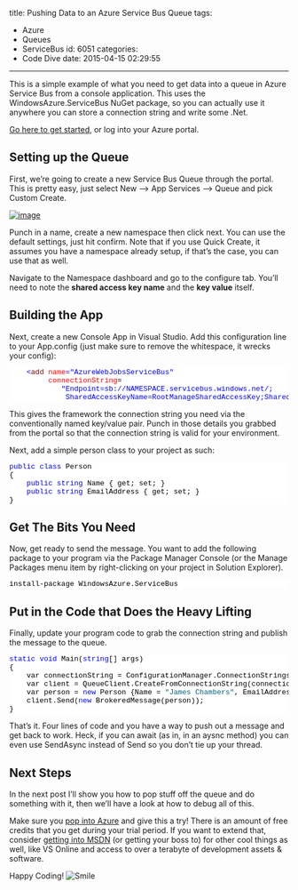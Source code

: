 title: Pushing Data to an Azure Service Bus Queue
tags:
  - Azure
  - Queues
  - ServiceBus
id: 6051
categories:
  - Code Dive
date: 2015-04-15 02:29:55
---

This is a simple example of what you need to get data into a queue in Azure Service Bus from a console application. This uses the WindowsAzure.ServiceBus NuGet package, so you can actually use it anywhere you can store a connection string and write some .Net.

[Go here to get started](http://www.microsoft.com/click/services/Redirect2.ashx?CR_CC=200575119), or log into your Azure portal.

## Setting up the Queue

First, we’re going to create a new Service Bus Queue through the portal. This is pretty easy, just select New –&gt; App Services –&gt; Queue and pick Custom Create.

[![image](http://jameschambers.com/wp-content/uploads/2015/04/image_thumb1.png "image")](http://jameschambers.com/wp-content/uploads/2015/04/image1.png)

Punch in a name, create a new namespace then click next. You can use the default settings, just hit confirm. Note that if you use Quick Create, it assumes you have a namespace already setup, if that’s the case, you can use that as well.

Navigate to the Namespace dashboard and go to the configure tab. You’ll need to note the **shared access key name** and the **key value** itself. 

## Building the App

Next, create a new Console App in Visual Studio. Add this configuration line to your App.config (just make sure to remove the whitespace, it wrecks your config):
<pre class="csharpcode">    <span class="kwrd">&lt;</span><span class="html">add</span> <span class="attr">name</span><span class="kwrd">="AzureWebJobsServiceBus"</span>
         <span class="attr">connectionString</span>=
            <span class="kwrd">"Endpoint=sb://NAMESPACE.servicebus.windows.net/;
             SharedAccessKeyName=RootManageSharedAccessKey;SharedAccessKey=KEY"</span> <span class="kwrd">/&gt;</span></pre>
<style type="text/css">.csharpcode, .csharpcode pre
{
	font-size: small;
	color: black;
	font-family: consolas, "Courier New", courier, monospace;
	background-color: #ffffff;
	/*white-space: pre;*/
}
.csharpcode pre { margin: 0em; }
.csharpcode .rem { color: #008000; }
.csharpcode .kwrd { color: #0000ff; }
.csharpcode .str { color: #006080; }
.csharpcode .op { color: #0000c0; }
.csharpcode .preproc { color: #cc6633; }
.csharpcode .asp { background-color: #ffff00; }
.csharpcode .html { color: #800000; }
.csharpcode .attr { color: #ff0000; }
.csharpcode .alt 
{
	background-color: #f4f4f4;
	width: 100%;
	margin: 0em;
}
.csharpcode .lnum { color: #606060; }
</style>

This gives the framework the connection string you need via the conventionally named key/value pair. Punch in those details you grabbed from the portal so that the connection string is valid for your environment.

Next, add a simple person class to your project as such:
<pre class="csharpcode"><span class="kwrd">public</span> <span class="kwrd">class</span> Person
{
    <span class="kwrd">public</span> <span class="kwrd">string</span> Name { get; set; }
    <span class="kwrd">public</span> <span class="kwrd">string</span> EmailAddress { get; set; }
}</pre>
<style type="text/css">.csharpcode, .csharpcode pre
{
	font-size: small;
	color: black;
	font-family: consolas, "Courier New", courier, monospace;
	background-color: #ffffff;
	/*white-space: pre;*/
}
.csharpcode pre { margin: 0em; }
.csharpcode .rem { color: #008000; }
.csharpcode .kwrd { color: #0000ff; }
.csharpcode .str { color: #006080; }
.csharpcode .op { color: #0000c0; }
.csharpcode .preproc { color: #cc6633; }
.csharpcode .asp { background-color: #ffff00; }
.csharpcode .html { color: #800000; }
.csharpcode .attr { color: #ff0000; }
.csharpcode .alt 
{
	background-color: #f4f4f4;
	width: 100%;
	margin: 0em;
}
.csharpcode .lnum { color: #606060; }
</style>

## Get The Bits You Need

Now, get ready to send the message. You want to add the following package to your program via the Package Manager Console (or the Manage Packages menu item by right-clicking on your project in Solution Explorer).
<pre class="csharpcode">install-package WindowsAzure.ServiceBus</pre>
<style type="text/css">.csharpcode, .csharpcode pre
{
	font-size: small;
	color: black;
	font-family: consolas, "Courier New", courier, monospace;
	background-color: #ffffff;
	/*white-space: pre;*/
}
.csharpcode pre { margin: 0em; }
.csharpcode .rem { color: #008000; }
.csharpcode .kwrd { color: #0000ff; }
.csharpcode .str { color: #006080; }
.csharpcode .op { color: #0000c0; }
.csharpcode .preproc { color: #cc6633; }
.csharpcode .asp { background-color: #ffff00; }
.csharpcode .html { color: #800000; }
.csharpcode .attr { color: #ff0000; }
.csharpcode .alt 
{
	background-color: #f4f4f4;
	width: 100%;
	margin: 0em;
}
.csharpcode .lnum { color: #606060; }
</style>

## Put in the Code that Does the Heavy Lifting

Finally, update your program code to grab the connection string and publish the message to the queue.
<pre class="csharpcode"><span class="kwrd">static</span> <span class="kwrd">void</span> Main(<span class="kwrd">string</span>[] args)
{
    var connectionString = ConfigurationManager.ConnectionStrings[<span class="str">"AzureWebJobsServiceBus"</span>].ConnectionString;
    var client = QueueClient.CreateFromConnectionString(connectionString, <span class="str">"NAME-OF-QUEUE"</span>);
    var person = <span class="kwrd">new</span> Person {Name = <span class="str">"James Chambers"</span>, EmailAddress = <span class="str">"james@foo.com"</span>};
    client.Send(<span class="kwrd">new</span> BrokeredMessage(person));
}
</pre>
<style type="text/css">.csharpcode, .csharpcode pre
{
	font-size: small;
	color: black;
	font-family: consolas, "Courier New", courier, monospace;
	background-color: #ffffff;
	/*white-space: pre;*/
}
.csharpcode pre { margin: 0em; }
.csharpcode .rem { color: #008000; }
.csharpcode .kwrd { color: #0000ff; }
.csharpcode .str { color: #006080; }
.csharpcode .op { color: #0000c0; }
.csharpcode .preproc { color: #cc6633; }
.csharpcode .asp { background-color: #ffff00; }
.csharpcode .html { color: #800000; }
.csharpcode .attr { color: #ff0000; }
.csharpcode .alt 
{
	background-color: #f4f4f4;
	width: 100%;
	margin: 0em;
}
.csharpcode .lnum { color: #606060; }
</style>

That’s it. Four lines of code and you have a way to push out a message and get back to work. Heck, if you can await (as in, in an aysnc method) you can even use SendAsync instead of Send so you don’t tie up your thread.

## Next Steps

In the next post I’ll show you how to pop stuff off the queue and do something with it, then we’ll have a look at how to debug all of this.

Make sure you [pop into Azure](http://www.microsoft.com/click/services/Redirect2.ashx?CR_CC=200575119) and give this a try! There is an amount of free credits that you get during your trial period. If you want to extend that, consider [getting into MSDN](http://www.microsoft.com/click/services/Redirect2.ashx?CR_CC=200575136) (or getting your boss to) for other cool things as well, like VS Online and access to over a terabyte of development assets &amp; software.

Happy Coding! ![Smile](http://jameschambers.com/wp-content/uploads/2015/04/wlEmoticon-smile2.png)